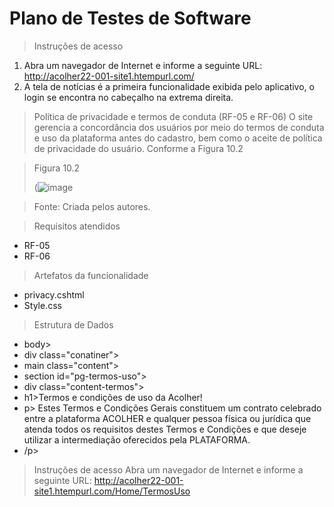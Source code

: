 # Plano de Testes de Software

>Instruções de acesso
1.	Abra um navegador de Internet e informe a seguinte URL: http://acolher22-001-site1.htempurl.com/
2.	A tela de notícias é a primeira funcionalidade exibida pelo aplicativo, o login se encontra no cabeçalho na extrema direita.

> Política de privacidade e termos de conduta (RF-05 e RF-06)
O site gerencia a concordância dos usuários por meio do termos de conduta e uso da plataforma antes do cadastro, bem como o aceite de política de privacidade do usuário. Conforme a Figura 10.2

>
>Figura 10.2
>
> (![image](https://user-images.githubusercontent.com/102244252/204168821-ff798ce6-8e7a-410e-84f7-dffef4c7f353.png)

>
> Fonte: Criada pelos autores.


>Requisitos atendidos
- RF-05
-	RF-06

> Artefatos da funcionalidade
-	privacy.cshtml
-	Style.css

> Estrutura de Dados
- body>
- div class="conatiner">
- main class="content">
- section id="pg-termos-uso">
- div class="content-termos">
- h1>Termos e condições de uso da Acolher!</h1>
- p>
Estes Termos e Condições Gerais constituem um contrato celebrado entre a plataforma ACOLHER e qualquer pessoa física ou jurídica que atenda todos os requisitos destes Termos e Condições e que deseje utilizar a intermediação oferecidos pela PLATAFORMA.
- /p>

> Instruções de acesso
Abra um navegador de Internet e informe a seguinte URL: http://acolher22-001-site1.htempurl.com/Home/TermosUso
